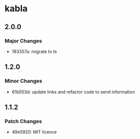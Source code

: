 # kabla

## 2.0.0

### Major Changes

- 183357a: migrate to ts

## 1.2.0

### Minor Changes

- 61b553d: update links and refactor code to send information

## 1.1.2

### Patch Changes

- 49e5920: MIT licence
